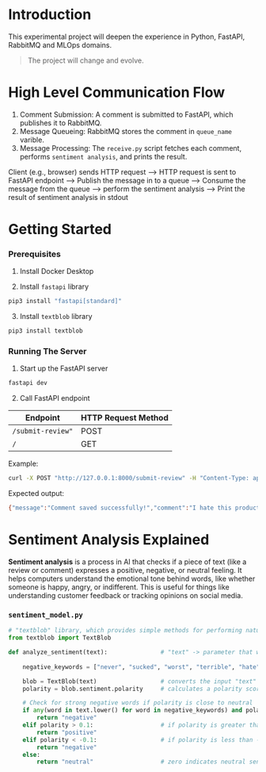 # Introduction

This experimental project will deepen the experience in Python, FastAPI, RabbitMQ and MLOps domains.

> The project will change and evolve.

# High Level Communication Flow

1. Comment Submission: A comment is submitted to FastAPI, which publishes it to RabbitMQ.
1. Message Queueing: RabbitMQ stores the comment in `queue_name` varible.
1. Message Processing: The `receive.py` script fetches each comment, performs `sentiment analysis`, and prints the result.

Client (e.g., browser) sends HTTP request --> HTTP request is sent to FastAPI endpoint --> Publish the message in to a queue --> Consume the message from the queue --> perform the sentiment analysis --> Print the result of sentiment analysis in stdout

# Getting Started

### Prerequisites

1. Install Docker Desktop

2. Install `fastapi` library

```bash
pip3 install "fastapi[standard]"
```

3. Install `textblob` library

```bash
pip3 install textblob
```

### Running The Server

1. Start up the FastAPI server

```bash
fastapi dev
```

2. Call FastAPI endpoint

| Endpoint              | HTTP Request Method     |
|-----------------------|-------------------------|
| `/submit-review"`     | POST                    |
| `/`                   | GET                     |


Example:

```bash
curl -X POST "http://127.0.0.1:8000/submit-review" -H "Content-Type: application/json" -d '{"text": "I hate this product!"}'
```

Expected output:

```bash
{"message":"Comment saved successfully!","comment":"I hate this product!"}
```

# Sentiment Analysis Explained

**Sentiment analysis** is a process in AI that checks if a piece of text (like a review or comment) expresses a positive, negative, or neutral feeling. It helps computers understand the emotional tone behind words, like whether someone is happy, angry, or indifferent. This is useful for things like understanding customer feedback or tracking opinions on social media.

### `sentiment_model.py`

```python
# "textblob" library, which provides simple methods for performing natural language processing (NLP) tasks, such as sentiment analysis.
from textblob import TextBlob

def analyze_sentiment(text):               # "text" -> parameter that will be analyzed
    
    negative_keywords = ["never", "sucked", "worst", "terrible", "hate", "awful"] # specific negative keywords to enhance detection

    blob = TextBlob(text)                  # converts the input "text" into a TextBlob object
    polarity = blob.sentiment.polarity     # calculates a polarity score for the text, a value between -1.0 and 1.0

    # Check for strong negative words if polarity is close to neutral
    if any(word in text.lower() for word in negative_keywords) and polarity <= 0:
        return "negative"
    elif polarity > 0.1:                   # if polarity is greater than 0.1, it returns "positive"
        return "positive"                  
    elif polarity < -0.1:                  # if polarity is less than -0.1, it returns "negative
        return "negative"
    else:
        return "neutral"                   # zero indicates neutral sentiment
```

